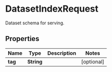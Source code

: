

# DatasetIndexRequest

Dataset schema for serving.

## Properties

| Name | Type | Description | Notes |
|------------ | ------------- | ------------- | -------------|
|**tag** | **String** |  |  [optional] |



